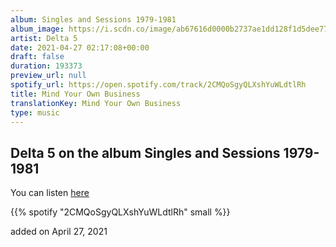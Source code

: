 ```yaml
---
album: Singles and Sessions 1979-1981
album_image: https://i.scdn.co/image/ab67616d0000b2737ae1dd128f1d5dee771e40dc
artist: Delta 5
date: 2021-04-27 02:17:08+00:00
draft: false
duration: 193373
preview_url: null
spotify_url: https://open.spotify.com/track/2CMQoSgyQLXshYuWLdtlRh
title: Mind Your Own Business
translationKey: Mind Your Own Business
type: music
---
```


## Delta 5 on the album Singles and Sessions 1979-1981

You can listen [here](https://open.spotify.com/track/2CMQoSgyQLXshYuWLdtlRh)

{{% spotify "2CMQoSgyQLXshYuWLdtlRh" small %}}

added on April 27, 2021